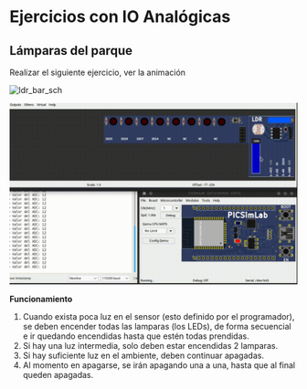# Ejercicios con IO Analógicas

## Lámparas del parque

Realizar el siguiente ejercicio, ver la animación

![ldr_bar_sch](./assets/videos/schematic/ldr_led_bar.png)

![ldr_bar_gir](./assets/videos/LDR_bar.gif)

**Funcionamiento**

1. Cuando exista poca luz en el sensor (esto definido por el programador), se deben encender todas las lamparas (los LEDs), de forma secuencial e ir quedando encendidas hasta que estén todas prendidas.
2. Si hay una luz intermedia, solo deben estar encendidas 2 lamparas.
3. Si hay suficiente luz en el ambiente, deben continuar apagadas.
4. Al momento en apagarse, se irán apagando una a una, hasta que al final queden apagadas.


<!-- Bloque de código -->
<!-- 
<details markdown="1">
<summary>Código</summary>

```C
const byte pinADC = 34;  //pin que sera leído del ADC
const byte LED1 = 25;    //Configuro el pin en donde colocaré el LED
const byte LED2 = 26;    //Configuro el pin en donde colocaré el LED
const byte LED3 = 27;    //Configuro el pin en donde colocaré el LED
const byte LED4 = 14;    //Configuro el pin en donde colocaré el LED
#define LIMIT_INF 1500       //ESTE VALOR SE CAMBIA CON BASE AL AJUSTE DEL SENSOR
#define LIMIT_SUP 3000       //ESTE VALOR SE CAMBIA CON BASE AL AJUSTE DEL SENSOR

// the setup routine runs once when you press reset:
void setup() {
  // inicializamos el monitor serial a 115200 baudios
  Serial.begin(115200);
  pinMode(LED1, OUTPUT);  //configuro como salida el pin para el led
  pinMode(LED2, OUTPUT);  //configuro como salida el pin para el led
  pinMode(LED3, OUTPUT);  //configuro como salida el pin para el led
  pinMode(LED4, OUTPUT);  //configuro como salida el pin para el led
}

void loop() {
  int valueLDR = analogRead(pinADC);  //leemos el pin del ADC
  Serial.print("Valor del ADC: ");
  Serial.println(valueLDR);

  if (valueLDR < LIMIT_INF) {
    digitalWrite(LED1, LOW);
    delay(250);
    digitalWrite(LED2, LOW);
    delay(250);
    digitalWrite(LED3, LOW);
    delay(250);
    digitalWrite(LED4, LOW);
  } else if (valueLDR > LIMIT_INF && valueLDR < LIMIT_SUP ) {
    digitalWrite(LED1, HIGH);
    delay(250);
    digitalWrite(LED2, HIGH);
    digitalWrite(LED3, LOW);
    digitalWrite(LED4, LOW);
  } else {
    digitalWrite(LED1, HIGH);
    delay(250);
    digitalWrite(LED2, HIGH);
    delay(250);
    digitalWrite(LED3, HIGH);
    delay(250);
    digitalWrite(LED4, HIGH);
  }

  delay(10);  // para la estabilidad del valor de entrada
}
```
</details>

 -->